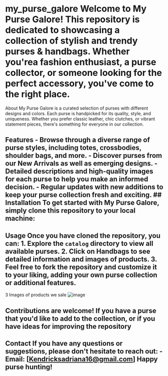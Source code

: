 # my_purse_galore Welcome to My Purse Galore! This repository is dedicated to showcasing a collection of stylish and trendy purses & handbags. Whether you'rea fashion enthusiast, a purse collector, or someone looking for the perfect accessory, you've come to the right place.
About My Purse Galore is a curated selection of purses with different designs and colors. Each purse is handpicked for its quality, style, and uniqueness. Whether you prefer classic leather, chic clutches, or vibrant statement pieces, there's something for everyone in our collection. 
## Features - Browse through a diverse range of purse styles, including totes, crossbodies, shoulder bags, and more. - Discover purses from our New Arrivals as well as emerging designs. - Detailed descriptions and high-quality images for each purse to help you make an informed decision. - Regular updates with new additions to keep your purse collection fresh and exciting. ## Installation To get started with My Purse Galore, simply clone this repository to your local machine:
## Usage Once you have cloned the repository, you can: 1. Explore the `catalog` directory to view all available purses. 2. Click on Handbags to see detailed information and images of products. 3. Feel free to fork the repository and customize it to your liking, adding your own purse collection or additional features.
3 Images of products we sale 
![image](https://github.com/Adrianaak/my_purse_galore/assets/166642635/5d05ce41-2be7-43f2-aa3b-9eb9ed6ed3b4)

## Contributions are welcome! If you have a purse that you'd like to add to the collection, or if you have ideas for improving the repository

## Contact If you have any questions or suggestions, please don't hesitate to reach out: - Email: [Kendricksadriana16@gmail.com] Happy purse hunting!
